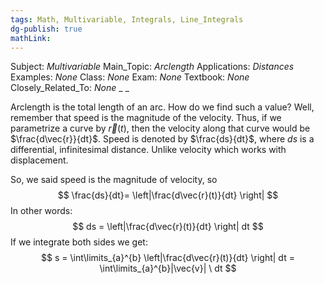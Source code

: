 ```yaml
---
tags: Math, Multivariable, Integrals, Line_Integrals
dg-publish: true
mathLink: 
---
```

Subject: _Multivariable_
Main\_Topic: _Arclength_
Applications: _Distances_
Examples: _None_
Class: _None_
Exam: _None_
Textbook: _None_
Closely\_Related\_To: _None_
_
_

Arclength is the total length of an arc. How do we find such a value? Well, remember that speed is the magnitude of the velocity. Thus, if we parametrize a curve by $\vec{r}(t)$, then the velocity along that curve would be $\frac{d\vec{r}}{dt}$. Speed is denoted by $\frac{ds}{dt}$, where $ds$ is a differential, infinitesimal distance. Unlike velocity which works with displacement. 

So, we said speed is the magnitude of velocity, so 
$$
\frac{ds}{dt}= \left|\frac{d\vec{r}(t)}{dt} \right|  
$$
In other words:
$$
ds =  \left|\frac{d\vec{r}(t)}{dt} \right| dt
$$
If we integrate both sides we get:
$$
s = \int\limits_{a}^{b} \left|\frac{d\vec{r}(t)}{dt} \right| dt = \int\limits_{a}^{b}|\vec{v}| \ dt
$$
